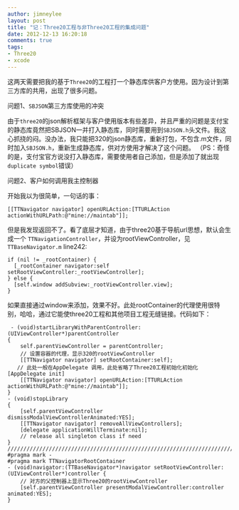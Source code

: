 ```yaml
---
author: jimneylee
layout: post
title: "记：Three20工程与非Three20工程的集成问题"
date: 2012-12-13 16:20:18
comments: true
tags:
- Three20
- xcode
---
```


这两天需要把我的基于`Three20`的工程打一个静态库供客户方使用。因为设计到第三方库的共用，出现了很多问题。

问题1、`SBJSON`第三方库使用的冲突

由于`three20`的json解析框架与客户使用版本有些差异，并且严重的问题是支付宝的静态库竟然把SBJSON一并打入静态库，同时需要用到`SBJSON.h`头文件。我这心抓挠的闷。没办法，我只能把320的json静态库，重新打包，不包含.m文件，同时加入`SBJSON.h`，重新生成静态库，供对方使用才解决了这个问题。
（PS：奇怪的是，支付宝官方说没打入静态库，需要使用者自己添加，但是添加了就出现`duplicate symbol`错误）

问题2、客户如何调用我主控制器

开始我以为很简单，一句话的事：   

    [[TTNavigator navigator] openURLAction:[TTURLAction actionWithURLPath:@"mine://maintab"]];

但是我发现返回不了。看了底层才知道，由于three20基于导航url思想，默认会生成一个               `TTNavigationController`，并设为rootViewController，见`TTBaseNavigator.m` line242:

    if (nil != _rootContainer) {
      [_rootContainer navigator:self setRootViewController:_rootViewController];
    } else {
      [self.window addSubview:_rootViewController.view];
    }

如果直接通过window来添加，效果不好。此处rootContainer的代理使用很特别，哈哈，通过它能使three20工程和其他项目工程无缝链接。代码如下：

     - (void)startLibraryWithParentController:(UIViewController*)parentController
    {
        self.parentViewController = parentController;
        // 设置容器的代理，显示320的rootViewController
        [[TTNavigator navigator] setRootContainer:self];
       // 此处一般在AppDelegate 调用，此处省略了Three20工程初始化初始化[AppDelegate init]
        [[TTNavigator navigator] openURLAction:[TTURLAction actionWithURLPath:@"mine://maintab"]];
    }
    - (void)stopLibrary
    {
        [self.parentViewController dismissModalViewControllerAnimated:YES];
        [[TTNavigator navigator] removeAllViewControllers];
        [delegate applicationWillTerminate:nil];    
        // release all singleton class if need
    }
    ///////////////////////////////////////////////////////////////////////////////////////////////////
    #pragma mark -
    #pragma mark TTNavigatorRootContainer
    - (void)navigator:(TTBaseNavigator*)navigator setRootViewController:(UIViewController*)controller {
        // 对方的父控制器上显示Three20的rootViewController
        [self.parentViewController presentModalViewController:controller animated:YES];
    }
